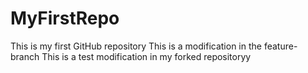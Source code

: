 # MyFirstRepo
This is my first GitHub repository
This is a modification in the feature-branch
This is a test modification in my forked repositoryy

